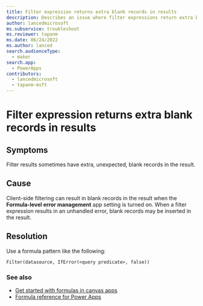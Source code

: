 ```yaml
---
title: Filter expression returns extra blank records in results 
description: Describes an issue where filter expressions return extra blank records in results for a formula.
author: lancedmicrosoft
ms.subservice: troubleshoot
ms.reviewer: tapanm
ms.date: 06/24/2022
ms.author: lanced
search.audienceType: 
  - maker
search.app: 
  - PowerApps
contributors:
  - lancedmicrosoft
  - tapanm-msft
---
```

# Filter expression returns extra blank records in results

## Symptoms

Filter results sometimes have extra, unexpected, blank records in the result.

## Cause

Client-side filtering can result in blank records in the result when the **Formula-level error management** app setting is turned on.  When a filter expression results in an unhandled error, blank records may be inserted in the result.

## Resolution

Use a formula pattern like the following:

```powerapps-dot
Filter(datasource, IfError(<query predicate>, false))
```

### See also

- [Get started with formulas in canvas apps](/power-apps/maker/canvas-apps/working-with-formulas)
- [Formula reference for Power Apps](/power-platform/power-fx/formula-reference)